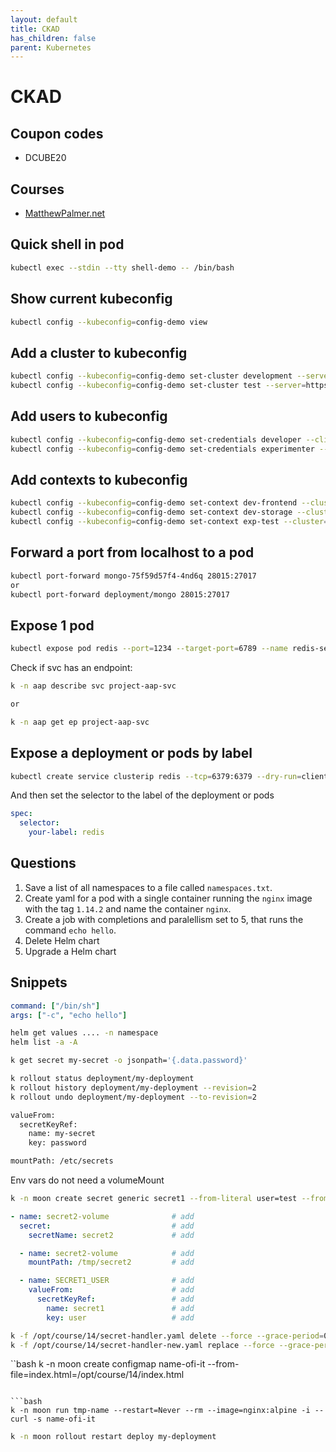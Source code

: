 ```yaml
---
layout: default
title: CKAD
has_children: false
parent: Kubernetes
---
```


# CKAD

## Coupon codes

- DCUBE20

## Courses

- [MatthewPalmer.net](https://matthewpalmer.net/kubernetes-app-developer/)

## Quick shell in pod

```bash
kubectl exec --stdin --tty shell-demo -- /bin/bash
```

## Show current kubeconfig

```bash
kubectl config --kubeconfig=config-demo view
```

## Add a cluster to kubeconfig

```bash
kubectl config --kubeconfig=config-demo set-cluster development --server=https://1.2.3.4 --certificate-authority=fake-ca-file
kubectl config --kubeconfig=config-demo set-cluster test --server=https://5.6.7.8 --insecure-skip-tls-verify
```

## Add users to kubeconfig

```bash
kubectl config --kubeconfig=config-demo set-credentials developer --client-certificate=fake-cert-file --client-key=fake-key-seefile
kubectl config --kubeconfig=config-demo set-credentials experimenter --username=exp --password=some-password
```

## Add contexts to kubeconfig

```bash
kubectl config --kubeconfig=config-demo set-context dev-frontend --cluster=development --namespace=frontend --user=developer
kubectl config --kubeconfig=config-demo set-context dev-storage --cluster=development --namespace=storage --user=developer
kubectl config --kubeconfig=config-demo set-context exp-test --cluster=test --namespace=default --user=experimenter
```

## Forward a port from localhost to a pod

```bash
kubectl port-forward mongo-75f59d57f4-4nd6q 28015:27017
or
kubectl port-forward deployment/mongo 28015:27017
```

## Expose 1 pod

```bash
kubectl expose pod redis --port=1234 --target-port=6789 --name redis-service
```

Check if svc has an endpoint:

```bash
k -n aap describe svc project-aap-svc

or

k -n aap get ep project-aap-svc
```

## Expose a deployment or pods by label

```bash
kubectl create service clusterip redis --tcp=6379:6379 --dry-run=client -o yaml
```

And then set the selector to the label of the deployment or pods

```yaml
spec:
  selector:
    your-label: redis
```

## Questions

1. Save a list of all namespaces to a file called `namespaces.txt`.
2. Create yaml for a pod with a single container running the `nginx` image with the tag `1.14.2` and name the container `nginx`.
3. Create a job with completions and paralellism set to 5, that runs the command `echo hello`.
4. Delete Helm chart
5. Upgrade a Helm chart

## Snippets

```yaml
command: ["/bin/sh"]
args: ["-c", "echo hello"]
```

```bash
helm get values .... -n namespace
helm list -a -A
```

```bash
k get secret my-secret -o jsonpath='{.data.password}'
```

```bash
k rollout status deployment/my-deployment
k rollout history deployment/my-deployment --revision=2
k rollout undo deployment/my-deployment --to-revision=2
```

```bash
valueFrom:
  secretKeyRef:
    name: my-secret
    key: password

mountPath: /etc/secrets
```

Env vars do not need a volumeMount

```bash
k -n moon create secret generic secret1 --from-literal user=test --from-literal pass=pwd
```

```yaml
- name: secret2-volume              # add
  secret:                           # add
    secretName: secret2             # add

  - name: secret2-volume            # add
    mountPath: /tmp/secret2         # add

  - name: SECRET1_USER              # add
    valueFrom:                      # add
      secretKeyRef:                 # add
        name: secret1               # add
        key: user                   # add

```

```bash
k -f /opt/course/14/secret-handler.yaml delete --force --grace-period=0
k -f /opt/course/14/secret-handler-new.yaml replace --force --grace-period=0
```

``bash
k -n moon create configmap name-ofi-it --from-file=index.html=/opt/course/14/index.html

```

```bash
k -n moon run tmp-name --restart=Never --rm --image=nginx:alpine -i -- curl -s name-ofi-it
```

```bash
k -n moon rollout restart deploy my-deployment
```
